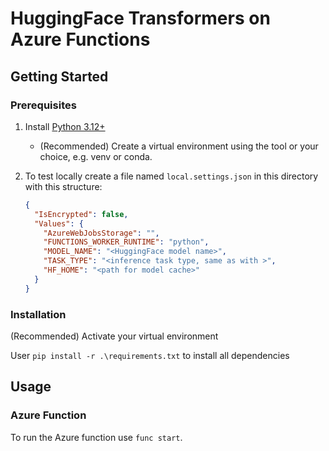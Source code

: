 # HuggingFace Transformers on Azure Functions

## Getting Started

### Prerequisites

1. Install [Python 3.12+](https://www.python.org/downloads/)

    - (Recommended) Create a virtual environment using the tool or your choice, e.g. venv or conda.

1. To test locally create a file named `local.settings.json` in this directory with this structure:

    ```json
    {
      "IsEncrypted": false,
      "Values": {
        "AzureWebJobsStorage": "",
        "FUNCTIONS_WORKER_RUNTIME": "python",
        "MODEL_NAME": "<HuggingFace model name>",
        "TASK_TYPE": "<inference task type, same as with >",
        "HF_HOME": "<path for model cache>"
      }
    }
    ```

### Installation

(Recommended) Activate your virtual environment

User `pip install -r .\requirements.txt` to install all dependencies

## Usage

### Azure Function

To run the Azure function use `func start`.
